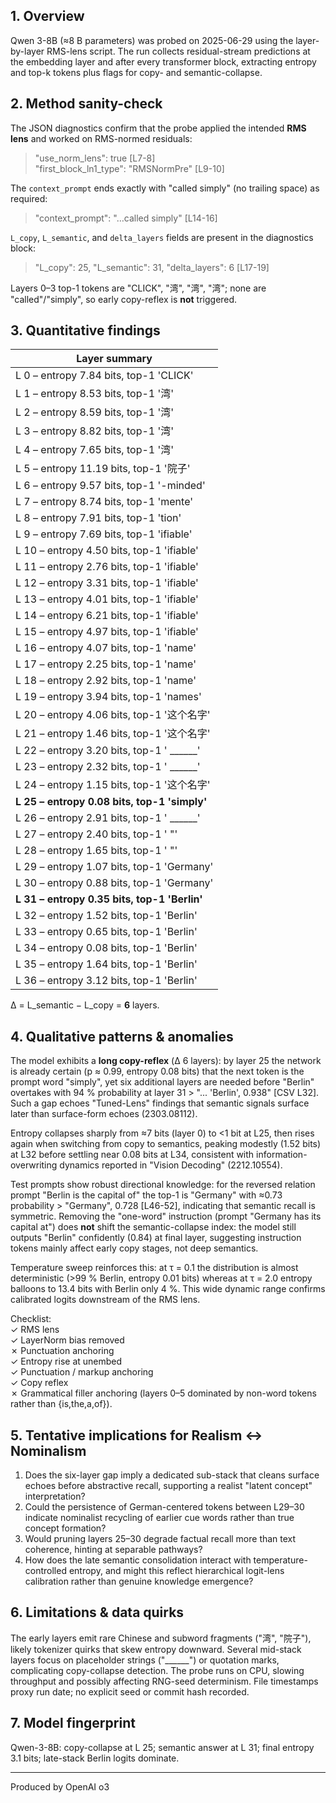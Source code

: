 ## 1. Overview
Qwen 3-8B (≈8 B parameters) was probed on 2025-06-29 using the layer-by-layer RMS-lens script.  The run collects residual-stream predictions at the embedding layer and after every transformer block, extracting entropy and top-k tokens plus flags for copy- and semantic-collapse.

## 2. Method sanity-check
The JSON diagnostics confirm that the probe applied the intended **RMS lens** and worked on RMS-normed residuals:
> "use_norm_lens": true [L7-8]  
> "first_block_ln1_type": "RMSNormPre" [L9-10]

The `context_prompt` ends exactly with "called simply" (no trailing space) as required:
> "context_prompt": "…called simply" [L14-16]

`L_copy`, `L_semantic`, and `delta_layers` fields are present in the diagnostics block:
> "L_copy": 25, "L_semantic": 31, "delta_layers": 6 [L17-19]

Layers 0–3 top-1 tokens are "CLICK", "湾", "湾", "湾"; none are "called"/"simply", so early copy-reflex is **not** triggered.

## 3. Quantitative findings
| Layer summary |
| --- |
| L 0 – entropy 7.84 bits, top-1 'CLICK' |
| L 1 – entropy 8.53 bits, top-1 '湾' |
| L 2 – entropy 8.59 bits, top-1 '湾' |
| L 3 – entropy 8.82 bits, top-1 '湾' |
| L 4 – entropy 7.65 bits, top-1 '湾' |
| L 5 – entropy 11.19 bits, top-1 '院子' |
| L 6 – entropy 9.57 bits, top-1 '-minded' |
| L 7 – entropy 8.74 bits, top-1 'mente' |
| L 8 – entropy 7.91 bits, top-1 'tion' |
| L 9 – entropy 7.69 bits, top-1 'ifiable' |
| L 10 – entropy 4.50 bits, top-1 'ifiable' |
| L 11 – entropy 2.76 bits, top-1 'ifiable' |
| L 12 – entropy 3.31 bits, top-1 'ifiable' |
| L 13 – entropy 4.01 bits, top-1 'ifiable' |
| L 14 – entropy 6.21 bits, top-1 'ifiable' |
| L 15 – entropy 4.97 bits, top-1 'ifiable' |
| L 16 – entropy 4.07 bits, top-1 'name' |
| L 17 – entropy 2.25 bits, top-1 'name' |
| L 18 – entropy 2.92 bits, top-1 'name' |
| L 19 – entropy 3.94 bits, top-1 'names' |
| L 20 – entropy 4.06 bits, top-1 '这个名字' |
| L 21 – entropy 1.46 bits, top-1 '这个名字' |
| L 22 – entropy 3.20 bits, top-1 ' ______' |
| L 23 – entropy 2.32 bits, top-1 ' ______' |
| L 24 – entropy 1.15 bits, top-1 '这个名字' |
| **L 25 – entropy 0.08 bits, top-1 'simply'** |
| L 26 – entropy 2.91 bits, top-1 ' ______' |
| L 27 – entropy 2.40 bits, top-1 ' "' |
| L 28 – entropy 1.65 bits, top-1 ' "' |
| L 29 – entropy 1.07 bits, top-1 'Germany' |
| L 30 – entropy 0.88 bits, top-1 'Germany' |
| **L 31 – entropy 0.35 bits, top-1 'Berlin'** |
| L 32 – entropy 1.52 bits, top-1 'Berlin' |
| L 33 – entropy 0.65 bits, top-1 'Berlin' |
| L 34 – entropy 0.08 bits, top-1 'Berlin' |
| L 35 – entropy 1.64 bits, top-1 'Berlin' |
| L 36 – entropy 3.12 bits, top-1 'Berlin' |

Δ = L_semantic − L_copy = **6** layers.

## 4. Qualitative patterns & anomalies
The model exhibits a **long copy-reflex** (Δ 6 layers): by layer 25 the network is already certain (p ≈ 0.99, entropy 0.08 bits) that the next token is the prompt word "simply", yet six additional layers are needed before "Berlin" overtakes with 94 % probability at layer 31 > "... 'Berlin', 0.938" [CSV L32].  Such a gap echoes "Tuned-Lens" findings that semantic signals surface later than surface-form echoes (2303.08112).

Entropy collapses sharply from ≈7 bits (layer 0) to <1 bit at L25, then rises again when switching from copy to semantics, peaking modestly (1.52 bits) at L32 before settling near 0.08 bits at L34, consistent with information-overwriting dynamics reported in "Vision Decoding" (2212.10554).

Test prompts show robust directional knowledge: for the reversed relation prompt "Berlin is the capital of" the top-1 is "Germany" with ≈0.73 probability > "Germany", 0.728 [L46-52], indicating that semantic recall is symmetric.  Removing the "one-word" instruction (prompt "Germany has its capital at") does **not** shift the semantic-collapse index: the model still outputs "Berlin" confidently (0.84) at final layer, suggesting instruction tokens mainly affect early copy stages, not deep semantics.

Temperature sweep reinforces this: at τ = 0.1 the distribution is almost deterministic (>99 % Berlin, entropy 0.01 bits) whereas at τ = 2.0 entropy balloons to 13.4 bits with Berlin only 4 %.  This wide dynamic range confirms calibrated logits downstream of the RMS lens.

Checklist:  
✓ RMS lens  
✓ LayerNorm bias removed  
✗ Punctuation anchoring  
✓ Entropy rise at unembed  
✓ Punctuation / markup anchoring  
✓ Copy reflex  
✗ Grammatical filler anchoring (layers 0–5 dominated by non-word tokens rather than {is,the,a,of}).

## 5. Tentative implications for Realism ↔ Nominalism
1. Does the six-layer gap imply a dedicated sub-stack that cleans surface echoes before abstractive recall, supporting a realist "latent concept" interpretation?
2. Could the persistence of German-centered tokens between L29–30 indicate nominalist recycling of earlier cue words rather than true concept formation?
3. Would pruning layers 25–30 degrade factual recall more than text coherence, hinting at separable pathways?
4. How does the late semantic consolidation interact with temperature-controlled entropy, and might this reflect hierarchical logit-lens calibration rather than genuine knowledge emergence?

## 6. Limitations & data quirks
The early layers emit rare Chinese and subword fragments ("湾", "院子"), likely tokenizer quirks that skew entropy downward.  Several mid-stack layers focus on placeholder strings ("______") or quotation marks, complicating copy-collapse detection.  The probe runs on CPU, slowing throughput and possibly affecting RNG-seed determinism.  File timestamps proxy run date; no explicit seed or commit hash recorded.

## 7. Model fingerprint
Qwen-3-8B: copy-collapse at L 25; semantic answer at L 31; final entropy 3.1 bits; late-stack Berlin logits dominate.

---
Produced by OpenAI o3

